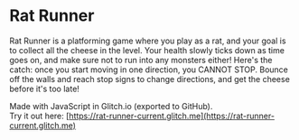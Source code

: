 # Rat Runner
Rat Runner is a platforming game where you play as a rat, and your goal is to collect all the cheese in the level. Your health slowly ticks down as time goes on, and make sure not to run into any monsters either! Here's the catch: once you start moving in one direction, you CANNOT STOP. Bounce off the walls and reach stop signs to change directions, and get the cheese before it's too late!  
  
Made with JavaScript in Glitch.io (exported to GitHub).  
Try it out here: [https://rat-runner-current.glitch.me](https://rat-runner-current.glitch.me)
